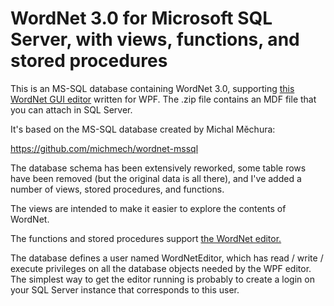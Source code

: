 # WordNet 3.0 for Microsoft SQL Server, with views, functions, and stored procedures

This is an MS-SQL database containing WordNet 3.0, supporting [this WordNet GUI editor](https://github.com/GregWickham/WordNet_GUI) written for WPF.  The .zip file contains an MDF file that you can attach in SQL Server.

It's based on the MS-SQL database created by Michal Měchura:

https://github.com/michmech/wordnet-mssql

The database schema has been extensively reworked, some table rows have been removed (but the original data is all there), and I've added a number of views, stored procedures, and functions.

The views are intended to make it easier to explore the contents of WordNet.

The functions and stored procedures support [the WordNet editor.](https://github.com/GregWickham/WordNet_GUI)

The database defines a user named WordNetEditor, which has read / write / execute privileges on all the database objects needed by the WPF editor.  The simplest way to get the editor running is probably to create a login on your SQL Server instance that corresponds to this user.
